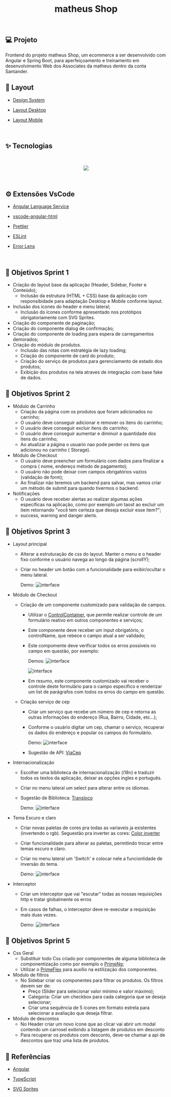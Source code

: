 <h1 align="center">
   matheus Shop
</h1>

<br>

## 💻 Projeto
Frontend do projeto matheus Shop, um ecommerce a ser desenvolvido com 
Angular e Spring Boot, para aperfeiçoamento e treinamento em desenvolvimento Web dos Associates da matheus dentro da conta Santander.

## 🔖 Layout

- [Design System](https://www.figma.com/file/qDPfAfx992mlqDVxNf9iJF/Layout-E-Commerce-Santander?node-id=0%3A1&t=NruuEojCAXf8SlPs-0)

- [Layout Desktop](https://www.figma.com/file/qDPfAfx992mlqDVxNf9iJF/Layout-E-Commerce-Santander?node-id=1%3A2&t=NruuEojCAXf8SlPs-0)

- [Layout Mobile](https://www.figma.com/file/qDPfAfx992mlqDVxNf9iJF/Layout-E-Commerce-Santander?node-id=4%3A3&t=NruuEojCAXf8SlPs-0)

<br>

## ✨ Tecnologias
<br>
<p align="center">
  <a href="https://skillicons.dev">
    <img src="https://skillicons.dev/icons?i=angular,rxjs,ts,scss,css,html" />
  </a>
</p>
<br>

## ⚙️ Extensões VsCode

- [Angular Language Service](https://marketplace.visualstudio.com/items?itemName=Angular.ng-template)

- [vscode-angular-html](https://marketplace.visualstudio.com/items?itemName=ghaschel.vscode-angular-html)

- [Prettier](https://marketplace.visualstudio.com/items?itemName=esbenp.prettier-vscode)

- [ESLint](https://marketplace.visualstudio.com/items?itemName=dbaeumer.vscode-eslint)

- [Error Lens](https://marketplace.visualstudio.com/items?itemName=usernamehw.errorlens)

<br>

## 📆 Objetivos Sprint 1

- Criação do layout base da aplicação (Header, Sidebar, Footer e Conteúdo);
  * Inclusão da estrutura (HTML + CSS) base da aplicação com responsibidade para adaptação Desktop e Mobile conforme layout.
- Inclusão dos ícones do header e menu lateral;
  * Inclusão do ícones conforme apresentado nos protótipos obrigatoriamente com SVG Sprites.
- Criação do componente de paginação;
- Criação do componente dialog de confirmação;
- Criação do componente de loading para espera de carregamentos demorados;
- Criação do módulo de produtos.
  * Inclusão das rotas com estratégia de lazy loading;
  * Criação do componente de card do produto;
  * Criação do serviço de produtos para gerenciamento de estado dos produtos;
  * Exibição dos produtos na tela atraves de integração com base fake de dados.

## 📆 Objetivos Sprint 2
 - Módulo de Carrinho
    * Criação da página com os produtos que foram adicionados no carrinho;
    * O usuário deve conseguir adicionar e remover os itens do carrinho;
    * O usuário deve conseguir excluir itens do carrinho;
    * O usuário deve conseguir aumentar e diminuir a quantidade dos itens do carrinho;
    * Ao atualizar a página o usuario nao pode perder os itens que adicionou no carrinho ( Storage).
  - Módulo de Checkout
    * O usuário deve preencher um formulário com dados para finalizar a compra ( nome, endereço método de pagamento);
    * O usuário não pode deixar com campos obrigatórios vazios (validação de form);
    * Ao finalizar não teremos um backend para salvar, mas vamos criar um método de submit para quando tivermos o backend.
  - Notificações 
    * O usuário deve receber alertas ao realizar algumas ações específicas na aplicação, como por exemplo um taost ao excluir um item retornando "você tem certeza que deseja excluir esse item?";
    * success, warning and danger alerts.

## 📆 Objetivos Sprint 3
  - Layout principal
    * Alterar a estruturação de css do layout. Manter o menu e o header fixo conforme o usuário navega ao longo da página (scrollY);
    * Criar no header um botão com a funcionalidade para exibir/ocultar o menu lateral.

       Demo:
      ![interface](src/assets/images/layout.gif 'Erros Validations')

  - Módulo de Checkout
    * Criação de um componente customizado para validação de campos.

      - Utilizar o [ControlContainer](https://angular.io/api/forms/ControlContainer), que permite realizar controle de um formulário reativo em outros componentes e serviços;
      - Este componente deve receber um input obrigatório, o controlName, que rebece o campo atual a ser validado;
      - Este compomente deve verificar todos os erros possíveis no campo em questão, por exemplo:

         Demos:
        ![interface](src/assets/images/custom-validation.png 'Custom Validator Demo')

        ![interface](src/assets/images/errors-validations.png 'Erros Validations Demo')
      
      - Em resumo, este componente customizado vai receber o controle deste formulário para o campo específico e renderizar um list de parágrafos com todos os erros do campo em questão.
    * Criação serviço de cep
      - Criar um serviço que recebe um número de cep e retorna as outras informações do endereço (Rua, Bairro, Cidade, etc...);
      - Conforme o usuário digitar um cep, chamar o serviço, recuperar os dados do endereço e popular os campos do formulário.

        Demo:
        ![interface](src/assets/images/via-cep-demo.gif 'Via Cep Demo')

      - Sugestão de API: [ViaCep](https://viacep.com.br/)

  - Internacionalização
      - Escolher uma biblioteca de internacionalização (i18n) e traduzir todos os textos da aplicação, deixar as opções ingles e português.
      - Criar no menu lateral um select para alterar entre os idiomas.
      - Sugestão de Biblioteca: [Transloco](https://ngneat.github.io/transloco/)

        Demo:
        ![interface](src/assets/images/i18n.gif 'Internacionalização Demo')

  - Tema Escuro e claro
      - Criar novas paletas de cores pra todas as variaveis ja existentes (invertendo o rgb). Seguestão pra inverter as cores: [Color inverter](https://colorinverter.imageonline.co/)
      - Criar funcionalidade para alterar as paletas, permitindo trocar entre temas escuro e claro.
      - Criar no menu lateral um 'Switch' e colocar nele a funcionlidade de inversão do tema.

        Demo:
        ![interface](src/assets/images/theme.gif 'Dark Theme Switch Demo')

  - Interceptor
    - Criar um interceptor que vai "escutar" todas as nossas requisições http e tratar globalmente os erros
    - Em casos de falhas, o interceptor deve re-executar a requisição mais duas vezes.

      Demo:
      ![interface](src/assets/images/interceptor.gif 'Interceptor Demo')

## 📆 Objetivos Sprint 5
  - Css Geral
      * Substituir todo Css criado por componentes de alguma biblioteca de componentização como por exemplo o [PrimeNg](https://primeng.org/);
      * Utilizar o [PrimeFlex](https://primeflex.org/) para auxílio na estilização dos componentes. 
  - Módulo de filtros
      * No Sidebar criar os componentes para filtrar os produtos. Os filtros devem ser de:
        - Preço (Slider para selecionar valor mínimo e valor máximo);
        - Categoria: Criar um checkbox para cada categoria que se deseja selecionar;
        - Criar uma sequência de 5 ícones em formato estrela para selecionar a avaliação que deseja filtrar.
  - Módulo de descontos
      * No Header criar um novo ícone que ao clicar vai abrir um modal contendo um carrosel exibindo a listagem de produtos em desconto
      * Para recuperar os produtos com desconto, deve-se chamar a api de descontos que traz uma lista de produtos.

## 📑 Referências

- [Angular](https://angular.io/)

- [TypeScript](https://www.typescriptlang.org/)

- [SVG Sprites](https://willianjusten.com.br/usando-svg-sprites)


